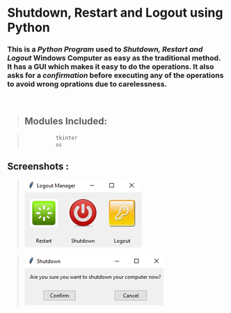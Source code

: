 # Shutdown, Restart and Logout using Python

### This is a *Python Program* used to *Shutdown, Restart and Logout* Windows Computer as easy as the traditional method. It has a GUI which makes it easy to do the operations. It also asks for a *confirmation* before executing any of the operations to avoid wrong oprations due to carelessness.

<br>

> ## Modules Included:

>               tkinter
>               os

## Screenshots :

> ![Main Window](https://github.com/avinash3699/Shutdown-Restart-Logout-Windows-Python/blob/main/Screenshot%201.png)


> ![Confirmatiom Window](https://github.com/avinash3699/Shutdown-Restart-Logout-Windows-Python/blob/main/Screenshot%202.png)
